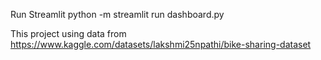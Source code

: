 Run Streamlit python -m streamlit run dashboard.py

This project using data from https://www.kaggle.com/datasets/lakshmi25npathi/bike-sharing-dataset
